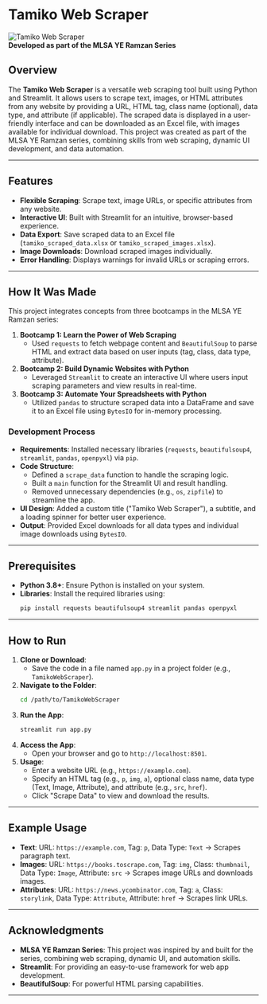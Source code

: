 # Tamiko Web Scraper

![Tamiko Web Scraper](https://img.shields.io/badge/Streamlit-App-blue)  
**Developed as part of the MLSA YE Ramzan Series**

## Overview
The **Tamiko Web Scraper** is a versatile web scraping tool built using Python and Streamlit. It allows users to scrape text, images, or HTML attributes from any website by providing a URL, HTML tag, class name (optional), data type, and attribute (if applicable). The scraped data is displayed in a user-friendly interface and can be downloaded as an Excel file, with images available for individual download. This project was created as part of the MLSA YE Ramzan series, combining skills from web scraping, dynamic UI development, and data automation.

---

## Features
- **Flexible Scraping**: Scrape text, image URLs, or specific attributes from any website.
- **Interactive UI**: Built with Streamlit for an intuitive, browser-based experience.
- **Data Export**: Save scraped data to an Excel file (`tamiko_scraped_data.xlsx` or `tamiko_scraped_images.xlsx`).
- **Image Downloads**: Download scraped images individually.
- **Error Handling**: Displays warnings for invalid URLs or scraping errors.

---

## How It Was Made
This project integrates concepts from three bootcamps in the MLSA YE Ramzan series:
1. **Bootcamp 1: Learn the Power of Web Scraping**  
   - Used `requests` to fetch webpage content and `BeautifulSoup` to parse HTML and extract data based on user inputs (tag, class, data type, attribute).
2. **Bootcamp 2: Build Dynamic Websites with Python**  
   - Leveraged `Streamlit` to create an interactive UI where users input scraping parameters and view results in real-time.
3. **Bootcamp 3: Automate Your Spreadsheets with Python**  
   - Utilized `pandas` to structure scraped data into a DataFrame and save it to an Excel file using `BytesIO` for in-memory processing.

### Development Process
- **Requirements**: Installed necessary libraries (`requests`, `beautifulsoup4`, `streamlit`, `pandas`, `openpyxl`) via `pip`.
- **Code Structure**: 
  - Defined a `scrape_data` function to handle the scraping logic.
  - Built a `main` function for the Streamlit UI and result handling.
  - Removed unnecessary dependencies (e.g., `os`, `zipfile`) to streamline the app.
- **UI Design**: Added a custom title ("Tamiko Web Scraper"), a subtitle, and a loading spinner for better user experience.
- **Output**: Provided Excel downloads for all data types and individual image downloads using `BytesIO`.

---

## Prerequisites
- **Python 3.8+**: Ensure Python is installed on your system.
- **Libraries**: Install the required libraries using:
  ```bash
  pip install requests beautifulsoup4 streamlit pandas openpyxl
  ```

---

## How to Run
1. **Clone or Download**:
   - Save the code in a file named `app.py` in a project folder (e.g., `TamikoWebScraper`).
2. **Navigate to the Folder**:
   ```bash
   cd /path/to/TamikoWebScraper
   ```
3. **Run the App**:
   ```bash
   streamlit run app.py
   ```
4. **Access the App**:
   - Open your browser and go to `http://localhost:8501`.
5. **Usage**:
   - Enter a website URL (e.g., `https://example.com`).
   - Specify an HTML tag (e.g., `p`, `img`, `a`), optional class name, data type (Text, Image, Attribute), and attribute (e.g., `src`, `href`).
   - Click "Scrape Data" to view and download the results.

---

## Example Usage
- **Text**: URL: `https://example.com`, Tag: `p`, Data Type: `Text` → Scrapes paragraph text.
- **Images**: URL: `https://books.toscrape.com`, Tag: `img`, Class: `thumbnail`, Data Type: `Image`, Attribute: `src` → Scrapes image URLs and downloads images.
- **Attributes**: URL: `https://news.ycombinator.com`, Tag: `a`, Class: `storylink`, Data Type: `Attribute`, Attribute: `href` → Scrapes link URLs.

---

## Acknowledgments
- **MLSA YE Ramzan Series**: This project was inspired by and built for the series, combining web scraping, dynamic UI, and automation skills.
- **Streamlit**: For providing an easy-to-use framework for web app development.
- **BeautifulSoup**: For powerful HTML parsing capabilities.

---
